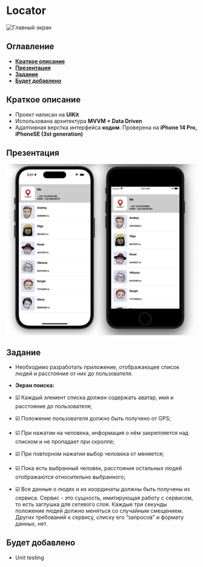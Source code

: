 # Locator
![Главный экран](./presentation/1.gif)
## Оглавление
- **[Краткое описание](#Basic)**
- **[Презентация](#Presentation)**
- **[Задание](#Task)**
- **[Будет добавлено](#ComingSoon)**
 
## <a id="Basic"></a>Краткое описание
- Проект написан на **UIKit**
- Использована архитектура **MVVM + Data Driven**
- Адаптивная верстка интерфейса **кодом**. Проверена на **iPhone 14 Pro, iPhoneSE (3st generation)**

## <a id="Presentation"></a>Презентация
![Главный экран](./presentation/1.png)

## <a id="Task"></a>Задание
- Необходимо разработать приложение, отображающее список людей и расстояние от них до пользователя.

- **Экран поиска:**
- ☑️ Каждый элемент списка должен содержать аватар, имя и расстояние до пользователя;
- ☑️ Положение пользователя должно быть получено от GPS;
- ☑️ При нажатии на человека, информация о нём закрепляется над списком и не пропадает при скролле;
- ☑️ При повторном нажатии выбор человека от меняется;
- ☑️ Пока есть выбранный человек, расстояния остальных людей отображаются относительно выбранного;
- ☑️ Все данные о людях и их координаты должны быть получены из сервиса. Сервис - это сущность, имитирующая работу с сервисом, то есть заглушка для сетевого слоя. Каждые три секунды положение людей должно меняться со случайным смещением. Других требований к сервису, списку его “запросов” и формату данных, нет.

## <a id="Task"></a>Будет добавлено
- Unit testing
